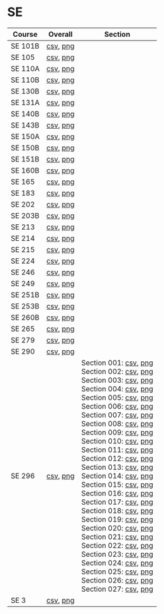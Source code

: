 # SE

| Course | Overall | Section |
| ------ | ------- | ------- |
| SE 101B | [csv](https://github.com/UCSD-Historical-Enrollment-Data/2025Spring/blob/main/overall/SE%20101B.csv), [png](https://raw.githubusercontent.com/UCSD-Historical-Enrollment-Data/2025Spring/main/plot_overall/SE%20101B.png) |  |
| SE 105 | [csv](https://github.com/UCSD-Historical-Enrollment-Data/2025Spring/blob/main/overall/SE%20105.csv), [png](https://raw.githubusercontent.com/UCSD-Historical-Enrollment-Data/2025Spring/main/plot_overall/SE%20105.png) |  |
| SE 110A | [csv](https://github.com/UCSD-Historical-Enrollment-Data/2025Spring/blob/main/overall/SE%20110A.csv), [png](https://raw.githubusercontent.com/UCSD-Historical-Enrollment-Data/2025Spring/main/plot_overall/SE%20110A.png) |  |
| SE 110B | [csv](https://github.com/UCSD-Historical-Enrollment-Data/2025Spring/blob/main/overall/SE%20110B.csv), [png](https://raw.githubusercontent.com/UCSD-Historical-Enrollment-Data/2025Spring/main/plot_overall/SE%20110B.png) |  |
| SE 130B | [csv](https://github.com/UCSD-Historical-Enrollment-Data/2025Spring/blob/main/overall/SE%20130B.csv), [png](https://raw.githubusercontent.com/UCSD-Historical-Enrollment-Data/2025Spring/main/plot_overall/SE%20130B.png) |  |
| SE 131A | [csv](https://github.com/UCSD-Historical-Enrollment-Data/2025Spring/blob/main/overall/SE%20131A.csv), [png](https://raw.githubusercontent.com/UCSD-Historical-Enrollment-Data/2025Spring/main/plot_overall/SE%20131A.png) |  |
| SE 140B | [csv](https://github.com/UCSD-Historical-Enrollment-Data/2025Spring/blob/main/overall/SE%20140B.csv), [png](https://raw.githubusercontent.com/UCSD-Historical-Enrollment-Data/2025Spring/main/plot_overall/SE%20140B.png) |  |
| SE 143B | [csv](https://github.com/UCSD-Historical-Enrollment-Data/2025Spring/blob/main/overall/SE%20143B.csv), [png](https://raw.githubusercontent.com/UCSD-Historical-Enrollment-Data/2025Spring/main/plot_overall/SE%20143B.png) |  |
| SE 150A | [csv](https://github.com/UCSD-Historical-Enrollment-Data/2025Spring/blob/main/overall/SE%20150A.csv), [png](https://raw.githubusercontent.com/UCSD-Historical-Enrollment-Data/2025Spring/main/plot_overall/SE%20150A.png) |  |
| SE 150B | [csv](https://github.com/UCSD-Historical-Enrollment-Data/2025Spring/blob/main/overall/SE%20150B.csv), [png](https://raw.githubusercontent.com/UCSD-Historical-Enrollment-Data/2025Spring/main/plot_overall/SE%20150B.png) |  |
| SE 151B | [csv](https://github.com/UCSD-Historical-Enrollment-Data/2025Spring/blob/main/overall/SE%20151B.csv), [png](https://raw.githubusercontent.com/UCSD-Historical-Enrollment-Data/2025Spring/main/plot_overall/SE%20151B.png) |  |
| SE 160B | [csv](https://github.com/UCSD-Historical-Enrollment-Data/2025Spring/blob/main/overall/SE%20160B.csv), [png](https://raw.githubusercontent.com/UCSD-Historical-Enrollment-Data/2025Spring/main/plot_overall/SE%20160B.png) |  |
| SE 165 | [csv](https://github.com/UCSD-Historical-Enrollment-Data/2025Spring/blob/main/overall/SE%20165.csv), [png](https://raw.githubusercontent.com/UCSD-Historical-Enrollment-Data/2025Spring/main/plot_overall/SE%20165.png) |  |
| SE 183 | [csv](https://github.com/UCSD-Historical-Enrollment-Data/2025Spring/blob/main/overall/SE%20183.csv), [png](https://raw.githubusercontent.com/UCSD-Historical-Enrollment-Data/2025Spring/main/plot_overall/SE%20183.png) |  |
| SE 202 | [csv](https://github.com/UCSD-Historical-Enrollment-Data/2025Spring/blob/main/overall/SE%20202.csv), [png](https://raw.githubusercontent.com/UCSD-Historical-Enrollment-Data/2025Spring/main/plot_overall/SE%20202.png) |  |
| SE 203B | [csv](https://github.com/UCSD-Historical-Enrollment-Data/2025Spring/blob/main/overall/SE%20203B.csv), [png](https://raw.githubusercontent.com/UCSD-Historical-Enrollment-Data/2025Spring/main/plot_overall/SE%20203B.png) |  |
| SE 213 | [csv](https://github.com/UCSD-Historical-Enrollment-Data/2025Spring/blob/main/overall/SE%20213.csv), [png](https://raw.githubusercontent.com/UCSD-Historical-Enrollment-Data/2025Spring/main/plot_overall/SE%20213.png) |  |
| SE 214 | [csv](https://github.com/UCSD-Historical-Enrollment-Data/2025Spring/blob/main/overall/SE%20214.csv), [png](https://raw.githubusercontent.com/UCSD-Historical-Enrollment-Data/2025Spring/main/plot_overall/SE%20214.png) |  |
| SE 215 | [csv](https://github.com/UCSD-Historical-Enrollment-Data/2025Spring/blob/main/overall/SE%20215.csv), [png](https://raw.githubusercontent.com/UCSD-Historical-Enrollment-Data/2025Spring/main/plot_overall/SE%20215.png) |  |
| SE 224 | [csv](https://github.com/UCSD-Historical-Enrollment-Data/2025Spring/blob/main/overall/SE%20224.csv), [png](https://raw.githubusercontent.com/UCSD-Historical-Enrollment-Data/2025Spring/main/plot_overall/SE%20224.png) |  |
| SE 246 | [csv](https://github.com/UCSD-Historical-Enrollment-Data/2025Spring/blob/main/overall/SE%20246.csv), [png](https://raw.githubusercontent.com/UCSD-Historical-Enrollment-Data/2025Spring/main/plot_overall/SE%20246.png) |  |
| SE 249 | [csv](https://github.com/UCSD-Historical-Enrollment-Data/2025Spring/blob/main/overall/SE%20249.csv), [png](https://raw.githubusercontent.com/UCSD-Historical-Enrollment-Data/2025Spring/main/plot_overall/SE%20249.png) |  |
| SE 251B | [csv](https://github.com/UCSD-Historical-Enrollment-Data/2025Spring/blob/main/overall/SE%20251B.csv), [png](https://raw.githubusercontent.com/UCSD-Historical-Enrollment-Data/2025Spring/main/plot_overall/SE%20251B.png) |  |
| SE 253B | [csv](https://github.com/UCSD-Historical-Enrollment-Data/2025Spring/blob/main/overall/SE%20253B.csv), [png](https://raw.githubusercontent.com/UCSD-Historical-Enrollment-Data/2025Spring/main/plot_overall/SE%20253B.png) |  |
| SE 260B | [csv](https://github.com/UCSD-Historical-Enrollment-Data/2025Spring/blob/main/overall/SE%20260B.csv), [png](https://raw.githubusercontent.com/UCSD-Historical-Enrollment-Data/2025Spring/main/plot_overall/SE%20260B.png) |  |
| SE 265 | [csv](https://github.com/UCSD-Historical-Enrollment-Data/2025Spring/blob/main/overall/SE%20265.csv), [png](https://raw.githubusercontent.com/UCSD-Historical-Enrollment-Data/2025Spring/main/plot_overall/SE%20265.png) |  |
| SE 279 | [csv](https://github.com/UCSD-Historical-Enrollment-Data/2025Spring/blob/main/overall/SE%20279.csv), [png](https://raw.githubusercontent.com/UCSD-Historical-Enrollment-Data/2025Spring/main/plot_overall/SE%20279.png) |  |
| SE 290 | [csv](https://github.com/UCSD-Historical-Enrollment-Data/2025Spring/blob/main/overall/SE%20290.csv), [png](https://raw.githubusercontent.com/UCSD-Historical-Enrollment-Data/2025Spring/main/plot_overall/SE%20290.png) |  |
| SE 296 | [csv](https://github.com/UCSD-Historical-Enrollment-Data/2025Spring/blob/main/overall/SE%20296.csv), [png](https://raw.githubusercontent.com/UCSD-Historical-Enrollment-Data/2025Spring/main/plot_overall/SE%20296.png) | Section 001: [csv](https://github.com/UCSD-Historical-Enrollment-Data/2025Spring/blob/main/section/SE%20296_001.csv), [png](https://raw.githubusercontent.com/UCSD-Historical-Enrollment-Data/2025Spring/main/plot_section/SE%20296_001.png)<br>Section 002: [csv](https://github.com/UCSD-Historical-Enrollment-Data/2025Spring/blob/main/section/SE%20296_002.csv), [png](https://raw.githubusercontent.com/UCSD-Historical-Enrollment-Data/2025Spring/main/plot_section/SE%20296_002.png)<br>Section 003: [csv](https://github.com/UCSD-Historical-Enrollment-Data/2025Spring/blob/main/section/SE%20296_003.csv), [png](https://raw.githubusercontent.com/UCSD-Historical-Enrollment-Data/2025Spring/main/plot_section/SE%20296_003.png)<br>Section 004: [csv](https://github.com/UCSD-Historical-Enrollment-Data/2025Spring/blob/main/section/SE%20296_004.csv), [png](https://raw.githubusercontent.com/UCSD-Historical-Enrollment-Data/2025Spring/main/plot_section/SE%20296_004.png)<br>Section 005: [csv](https://github.com/UCSD-Historical-Enrollment-Data/2025Spring/blob/main/section/SE%20296_005.csv), [png](https://raw.githubusercontent.com/UCSD-Historical-Enrollment-Data/2025Spring/main/plot_section/SE%20296_005.png)<br>Section 006: [csv](https://github.com/UCSD-Historical-Enrollment-Data/2025Spring/blob/main/section/SE%20296_006.csv), [png](https://raw.githubusercontent.com/UCSD-Historical-Enrollment-Data/2025Spring/main/plot_section/SE%20296_006.png)<br>Section 007: [csv](https://github.com/UCSD-Historical-Enrollment-Data/2025Spring/blob/main/section/SE%20296_007.csv), [png](https://raw.githubusercontent.com/UCSD-Historical-Enrollment-Data/2025Spring/main/plot_section/SE%20296_007.png)<br>Section 008: [csv](https://github.com/UCSD-Historical-Enrollment-Data/2025Spring/blob/main/section/SE%20296_008.csv), [png](https://raw.githubusercontent.com/UCSD-Historical-Enrollment-Data/2025Spring/main/plot_section/SE%20296_008.png)<br>Section 009: [csv](https://github.com/UCSD-Historical-Enrollment-Data/2025Spring/blob/main/section/SE%20296_009.csv), [png](https://raw.githubusercontent.com/UCSD-Historical-Enrollment-Data/2025Spring/main/plot_section/SE%20296_009.png)<br>Section 010: [csv](https://github.com/UCSD-Historical-Enrollment-Data/2025Spring/blob/main/section/SE%20296_010.csv), [png](https://raw.githubusercontent.com/UCSD-Historical-Enrollment-Data/2025Spring/main/plot_section/SE%20296_010.png)<br>Section 011: [csv](https://github.com/UCSD-Historical-Enrollment-Data/2025Spring/blob/main/section/SE%20296_011.csv), [png](https://raw.githubusercontent.com/UCSD-Historical-Enrollment-Data/2025Spring/main/plot_section/SE%20296_011.png)<br>Section 012: [csv](https://github.com/UCSD-Historical-Enrollment-Data/2025Spring/blob/main/section/SE%20296_012.csv), [png](https://raw.githubusercontent.com/UCSD-Historical-Enrollment-Data/2025Spring/main/plot_section/SE%20296_012.png)<br>Section 013: [csv](https://github.com/UCSD-Historical-Enrollment-Data/2025Spring/blob/main/section/SE%20296_013.csv), [png](https://raw.githubusercontent.com/UCSD-Historical-Enrollment-Data/2025Spring/main/plot_section/SE%20296_013.png)<br>Section 014: [csv](https://github.com/UCSD-Historical-Enrollment-Data/2025Spring/blob/main/section/SE%20296_014.csv), [png](https://raw.githubusercontent.com/UCSD-Historical-Enrollment-Data/2025Spring/main/plot_section/SE%20296_014.png)<br>Section 015: [csv](https://github.com/UCSD-Historical-Enrollment-Data/2025Spring/blob/main/section/SE%20296_015.csv), [png](https://raw.githubusercontent.com/UCSD-Historical-Enrollment-Data/2025Spring/main/plot_section/SE%20296_015.png)<br>Section 016: [csv](https://github.com/UCSD-Historical-Enrollment-Data/2025Spring/blob/main/section/SE%20296_016.csv), [png](https://raw.githubusercontent.com/UCSD-Historical-Enrollment-Data/2025Spring/main/plot_section/SE%20296_016.png)<br>Section 017: [csv](https://github.com/UCSD-Historical-Enrollment-Data/2025Spring/blob/main/section/SE%20296_017.csv), [png](https://raw.githubusercontent.com/UCSD-Historical-Enrollment-Data/2025Spring/main/plot_section/SE%20296_017.png)<br>Section 018: [csv](https://github.com/UCSD-Historical-Enrollment-Data/2025Spring/blob/main/section/SE%20296_018.csv), [png](https://raw.githubusercontent.com/UCSD-Historical-Enrollment-Data/2025Spring/main/plot_section/SE%20296_018.png)<br>Section 019: [csv](https://github.com/UCSD-Historical-Enrollment-Data/2025Spring/blob/main/section/SE%20296_019.csv), [png](https://raw.githubusercontent.com/UCSD-Historical-Enrollment-Data/2025Spring/main/plot_section/SE%20296_019.png)<br>Section 020: [csv](https://github.com/UCSD-Historical-Enrollment-Data/2025Spring/blob/main/section/SE%20296_020.csv), [png](https://raw.githubusercontent.com/UCSD-Historical-Enrollment-Data/2025Spring/main/plot_section/SE%20296_020.png)<br>Section 021: [csv](https://github.com/UCSD-Historical-Enrollment-Data/2025Spring/blob/main/section/SE%20296_021.csv), [png](https://raw.githubusercontent.com/UCSD-Historical-Enrollment-Data/2025Spring/main/plot_section/SE%20296_021.png)<br>Section 022: [csv](https://github.com/UCSD-Historical-Enrollment-Data/2025Spring/blob/main/section/SE%20296_022.csv), [png](https://raw.githubusercontent.com/UCSD-Historical-Enrollment-Data/2025Spring/main/plot_section/SE%20296_022.png)<br>Section 023: [csv](https://github.com/UCSD-Historical-Enrollment-Data/2025Spring/blob/main/section/SE%20296_023.csv), [png](https://raw.githubusercontent.com/UCSD-Historical-Enrollment-Data/2025Spring/main/plot_section/SE%20296_023.png)<br>Section 024: [csv](https://github.com/UCSD-Historical-Enrollment-Data/2025Spring/blob/main/section/SE%20296_024.csv), [png](https://raw.githubusercontent.com/UCSD-Historical-Enrollment-Data/2025Spring/main/plot_section/SE%20296_024.png)<br>Section 025: [csv](https://github.com/UCSD-Historical-Enrollment-Data/2025Spring/blob/main/section/SE%20296_025.csv), [png](https://raw.githubusercontent.com/UCSD-Historical-Enrollment-Data/2025Spring/main/plot_section/SE%20296_025.png)<br>Section 026: [csv](https://github.com/UCSD-Historical-Enrollment-Data/2025Spring/blob/main/section/SE%20296_026.csv), [png](https://raw.githubusercontent.com/UCSD-Historical-Enrollment-Data/2025Spring/main/plot_section/SE%20296_026.png)<br>Section 027: [csv](https://github.com/UCSD-Historical-Enrollment-Data/2025Spring/blob/main/section/SE%20296_027.csv), [png](https://raw.githubusercontent.com/UCSD-Historical-Enrollment-Data/2025Spring/main/plot_section/SE%20296_027.png) |
| SE 3 | [csv](https://github.com/UCSD-Historical-Enrollment-Data/2025Spring/blob/main/overall/SE%203.csv), [png](https://raw.githubusercontent.com/UCSD-Historical-Enrollment-Data/2025Spring/main/plot_overall/SE%203.png) |  |
